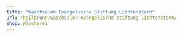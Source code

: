 ```yaml
---
title: "Waschsalon Evangelische Stiftung Lichtenstern"
url: /heilbronn/waschsalon-evangelische-stiftung-lichtenstern/
shop: Wäscherei
---
```

